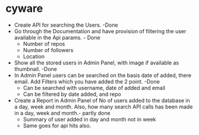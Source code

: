 # cyware

* Create API for searching the Users. -Done
* Go through the Documentation and have provision of filtering the user available in the Api params. - Done
  * Number of repos
  * Number of followers
  * Location
* Show all the stored users in Admin Panel, with image if available as thumbnail. -Done
* In Admin Panel users can be searched on the basis date of added, there email. Add Filters which you have added the 2 point. -Done
  * Can be searched with username, date of added and email
  * Can be filtered by date added, and repo
* Create a Report in Admin Panel of No of users added to the database in a day, week and month. Also, how many search API calls has been made in a day, week and month.- partly done
  * Summary of user added in day and month not in week
  * Same goes for api hits also.
